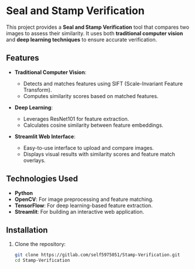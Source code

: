 # Seal and Stamp Verification

This project provides a **Seal and Stamp Verification** tool that compares two images to assess their similarity. It uses both **traditional computer vision** and **deep learning techniques** to ensure accurate verification.

## Features

- **Traditional Computer Vision**:
  - Detects and matches features using SIFT (Scale-Invariant Feature Transform).
  - Computes similarity scores based on matched features.

- **Deep Learning**:
  - Leverages ResNet101 for feature extraction.
  - Calculates cosine similarity between feature embeddings.

- **Streamlit Web Interface**:
  - Easy-to-use interface to upload and compare images.
  - Displays visual results with similarity scores and feature match overlays.

## Technologies Used

- **Python**
- **OpenCV**: For image preprocessing and feature matching.
- **TensorFlow**: For deep learning-based feature extraction.
- **Streamlit**: For building an interactive web application.

## Installation

1. Clone the repository:
   ```bash
   git clone https://gitlab.com/self5975051/Stamp-Verification.git
   cd Stamp-Verification
